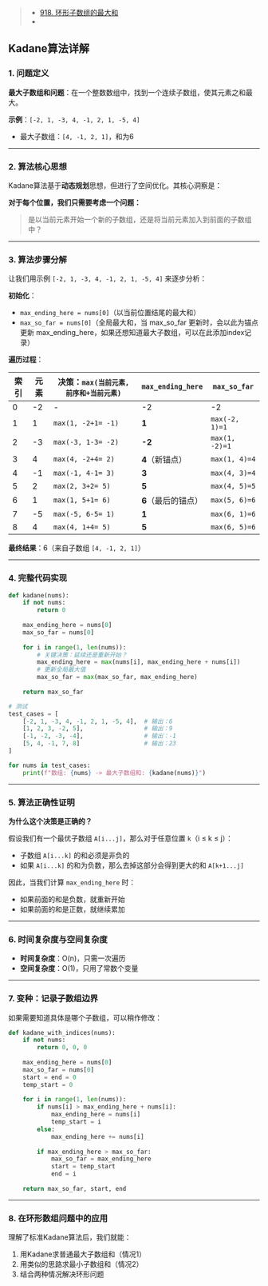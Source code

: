 > - [918. 环形子数组的最大和](https://leetcode.cn/problems/maximum-sum-circular-subarray/)
> - 

## Kadane算法详解

### 1. 问题定义
**最大子数组和问题**：在一个整数数组中，找到一个连续子数组，使其元素之和最大。

**示例**：`[-2, 1, -3, 4, -1, 2, 1, -5, 4]`

- 最大子数组：`[4, -1, 2, 1]`，和为6

---

### 2. 算法核心思想

Kadane算法基于**动态规划**思想，但进行了空间优化。其核心洞察是：

**对于每个位置，我们只需要考虑一个问题：**
> 是以当前元素开始一个新的子数组，还是将当前元素加入到前面的子数组中？

---

### 3. 算法步骤分解

让我们用示例 `[-2, 1, -3, 4, -1, 2, 1, -5, 4]` 来逐步分析：

**初始化**：

- `max_ending_here = nums[0]`（以当前位置结尾的最大和）
- `max_so_far = nums[0]`（全局最大和，当 max_so_far 更新时，会以此为锚点更新 max_ending_here，如果还想知道最大子数组，可以在此添加index记录）

**遍历过程**：

| 索引 | 元素 | 决策：`max(当前元素, 前序和+当前元素)` | `max_ending_here`   | `max_so_far`   |
| ---- | ---- | -------------------------------------- | ------------------- | -------------- |
| 0    | -2   | -                                      | -2                  | -2             |
| 1    | 1    | `max(1, -2+1= -1)`                     | **1**               | `max(-2, 1)=1` |
| 2    | -3   | `max(-3, 1-3= -2)`                     | **-2**              | `max(1, -2)=1` |
| 3    | 4    | `max(4, -2+4= 2)`                      | **4**（新锚点）     | `max(1, 4)=4`  |
| 4    | -1   | `max(-1, 4-1= 3)`                      | **3**               | `max(4, 3)=4`  |
| 5    | 2    | `max(2, 3+2= 5)`                       | **5**               | `max(4, 5)=5`  |
| 6    | 1    | `max(1, 5+1= 6)`                       | **6**（最后的锚点） | `max(5, 6)=6`  |
| 7    | -5   | `max(-5, 6-5= 1)`                      | **1**               | `max(6, 1)=6`  |
| 8    | 4    | `max(4, 1+4= 5)`                       | **5**               | `max(6, 5)=6`  |

**最终结果**：6（来自子数组 `[4, -1, 2, 1]`）

---

### 4. 完整代码实现

```python
def kadane(nums):
    if not nums:
        return 0
    
    max_ending_here = nums[0]
    max_so_far = nums[0]
    
    for i in range(1, len(nums)):
        # 关键决策：延续还是重新开始？
        max_ending_here = max(nums[i], max_ending_here + nums[i])
        # 更新全局最大值
        max_so_far = max(max_so_far, max_ending_here)
    
    return max_so_far

# 测试
test_cases = [
    [-2, 1, -3, 4, -1, 2, 1, -5, 4],  # 输出：6
    [1, 2, 3, -2, 5],                 # 输出：9
    [-1, -2, -3, -4],                 # 输出：-1
    [5, 4, -1, 7, 8]                  # 输出：23
]

for nums in test_cases:
    print(f"数组: {nums} -> 最大子数组和: {kadane(nums)}")
```

---

### 5. 算法正确性证明

**为什么这个决策是正确的？**

假设我们有一个最优子数组 `A[i...j]`，那么对于任意位置 `k`（i ≤ k ≤ j）：
- 子数组 `A[i...k]` 的和必须是非负的
- 如果 `A[i...k]` 的和为负数，那么去掉这部分会得到更大的和 `A[k+1...j]`

因此，当我们计算 `max_ending_here` 时：
- 如果前面的和是负数，就重新开始
- 如果前面的和是正数，就继续累加

---

### 6. 时间复杂度与空间复杂度

- **时间复杂度**：O(n)，只需一次遍历
- **空间复杂度**：O(1)，只用了常数个变量

---

### 7. 变种：记录子数组边界

如果需要知道具体是哪个子数组，可以稍作修改：

```python
def kadane_with_indices(nums):
    if not nums:
        return 0, 0, 0
    
    max_ending_here = nums[0]
    max_so_far = nums[0]
    start = end = 0
    temp_start = 0
    
    for i in range(1, len(nums)):
        if nums[i] > max_ending_here + nums[i]:
            max_ending_here = nums[i]
            temp_start = i
        else:
            max_ending_here += nums[i]
        
        if max_ending_here > max_so_far:
            max_so_far = max_ending_here
            start = temp_start
            end = i
    
    return max_so_far, start, end
```

---

### 8. 在环形数组问题中的应用

理解了标准Kadane算法后，我们就能：
1. 用Kadane求普通最大子数组和（情况1）
2. 用类似的思路求最小子数组和（情况2）
3. 结合两种情况解决环形问题
